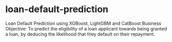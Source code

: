 # loan-default-prediction

Loan Default Prediction using XGBoost, LightGBM and CatBoost
Business Objective: To predict the eligibility of a loan applicant towards being granted a loan, by deducing the likelihood that they default on their repayment.
